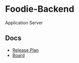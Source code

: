 # Foodie-Backend
Application Server

## Docs
- [Release Plan](https://docs.google.com/spreadsheets/d/1V6PulNcmdxFSB4VBtAvh1eBTG40W4kyfb-GfkZr9fRQ/edit?usp=sharing)
- [Board](https://github.com/Azowyl/Foodie-Backend/projects/1)
